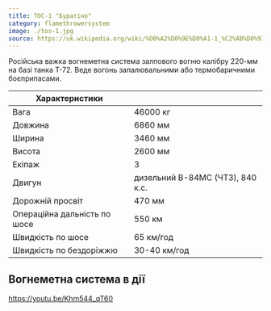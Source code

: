 ```yaml
---
title: ТОС-1 "Буратіно"
category: flamethrowersystem
image: ./tos-1.jpg
source: https://uk.wikipedia.org/wiki/%D0%A2%D0%9E%D0%A1-1_%C2%AB%D0%91%D1%83%D1%80%D0%B0%D1%82%D1%96%D0%BD%D0%BE%C2%BB
---
```


Російська важка вогнеметна система залпового вогню калібру 220-мм на базі танка Т-72. Веде вогонь запалювальними або термобаричними боєприпасами.

| Характеристики               |                                  |
| ---------------------------- | -------------------------------- |
| Вага                         | 46000 кг                         |
| Довжина                      | 6860 мм                          |
| Ширина                       | 3460 мм                          |
| Висота                       | 2600 мм                          |
| Екіпаж                       | 3                                |
| Двигун                       | дизельний В-84МС (ЧТЗ), 840 к.с. |
| Дорожній просвіт             | 470 мм                           |
| Операційна дальність по шосе | 550 км                           |
| Швидкість по шосе            | 65 км/год                        |
| Швидкість по бездоріжжю      | 30-40 км/год                     |

## Вогнеметна система в дії

https://youtu.be/Khm544_qT60

